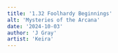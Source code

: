 ```yaml
---
title: '1.32 Foolhardy Beginnings'
alt: 'Mysteries of the Arcana'
date: '2024-10-03'
author: 'J Gray'
artist: 'Keira'
---
```

